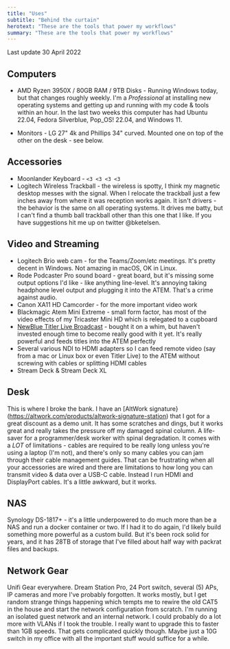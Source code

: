 ```yaml
---
title: "Uses"
subtitle: "Behind the curtain"
herotext: "These are the tools that power my workflows"
summary: "These are the tools that power my workflows"
---
```


Last update 30 April 2022

## Computers

- AMD Ryzen 3950X / 80GB RAM / 9TB Disks - Running Windows today, but that changes roughly weekly. I'm a _Professional_ at installing new operating systems and getting up and running with my code & tools within an hour. In the last two weeks this computer has had Ubuntu 22.04, Fedora Silverblue, Pop_OS! 22.04, and Windows 11.

- Monitors - LG 27" 4k and Phillips 34" curved. Mounted one on top of the other on the desk - see below.

## Accessories

- Moonlander Keyboard - `<3 <3 <3 <3`
- Logitech Wireless Trackball - the wireless is spotty, I think my magnetic desktop messes with the signal. When I relocate the trackball just a few inches away from where it was reception works again. It isn't drivers - the behavior is the same on all operating systems. It drives me batty, but I can't find a thumb ball trackball other than this one that I like. If you have suggestions hit me up on twitter @bketelsen.

## Video and Streaming

- Logitech Brio web cam - for the Teams/Zoom/etc meetings. It's pretty decent in Windows. Not amazing in macOS, OK in Linux.
- Rode Podcaster Pro sound board - great board, but it's missing some output options I'd like - like anything line-level. It's annoying taking headphone level output and plugging it into the ATEM. That's a crime against audio.
- Canon XA11 HD Camcorder - for the more important video work
- Blackmagic Atem Mini Extreme - small form factor, has most of the video effects of my Tricaster Mini HD which is relegated to a cupboard
- [NewBlue Titler Live Broadcast](https://newbluefx.com/products/titler-live/broadcast/) - bought it on a whim, but haven't invested enough time to become really good with it yet. It's really powerful and feeds titles into the ATEM perfectly
- Several various NDI to HDMI adapters so I can feed remote video (say from a mac or Linux box or even Titler Live) to the ATEM without screwing with cables or splitting HDMI cables
- Stream Deck & Stream Deck XL

## Desk

This is where I broke the bank. I have an [AltWork signature}(https://altwork.com/products/altwork-signature-station) that I got for a great discount as a demo unit. It has some scratches and dings, but it works great and really takes the pressure off my damaged spinal column. A life-saver for a programmer/desk worker with spinal degradation. It comes with a _LOT_ of limitations - cables are required to be really long unless you're using a laptop (I'm not), and there's only so many cables you can jam through their cable management guides. That can be frustrating when all your accessories are wired and there are limitations to how long you can transmit video & data over a USB-C cable. Instead I run HDMI and DisplayPort cables. It's a little awkward, but it works.

## NAS

Synology DS-1817+ - it's a little underpowered to do much more than be a NAS and run a docker container or two. If I had it to do again, I'd likely build something more powerful as a custom build. But it's been rock solid for years, and it has 28TB of storage that I've filled about half way with packrat files and backups.

## Network Gear

Unifi Gear everywhere. Dream Station Pro, 24 Port switch, several (5) APs, IP cameras and more I've probably forgotten. It works mostly, but I get random strange things happening which tempts me to rewire the old CAT5 in the house and start the network configuration from scratch. I'm running an isolated guest network and an internal network. I could probably do a lot more with VLANs if I took the trouble. I really want to upgrade this to faster than 1GB speeds. That gets complicated quickly though. Maybe just a 10G switch in my office with all the important stuff would suffice for a while.
